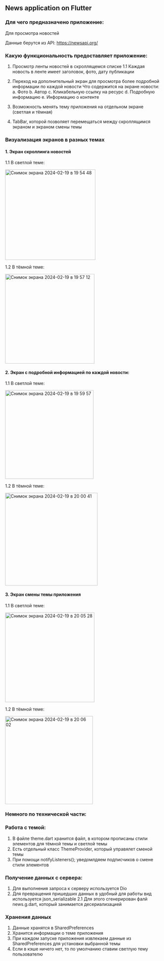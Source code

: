 ## News application on Flutter

### Для чего предназначено приложение:
Для просмотра новостей

Данные берутся из API: https://newsapi.org/

### Какую функциональность предоставляет приложение:
1. Просмотр ленты новостей в скроллящемся списке
   1.1 Каждая новость в ленте имеет заголовок, фото, дату публикации
   
2. Переход на дополнительный экран для просмотра более подробной информации по каждой новости
   Что содержится на экране новости:
     a. Фото
     b. Автор
     c. Кликабельную ссылку на ресурс
     d. Подробную информацию
     e. Информацию о контенте
3. Возможность менять тему приложения на отдельном экране (светлая и тёмная)
4. TabBar, которой позволяет перемещаться между скроллящимся экраном и экраном смены темы

### Визуализация экранов в разных темах
#### 1. Экран скроллинга новостей
   
   1.1 В светлой теме:

   <img width="292" alt="Снимок экрана 2024-02-19 в 19 54 48" src="https://github.com/KamlR/Flutter/assets/115434090/19232a57-65d4-4659-a4e2-c4f9d6e61cc0">

   1.2 В тёмной теме:
   
   <img width="289" alt="Снимок экрана 2024-02-19 в 19 57 12" src="https://github.com/KamlR/Flutter/assets/115434090/11e5409b-96d6-43a1-ac68-c0620a5e68c0">

#### 2. Экран с подробной информацией по каждой новости:
   
   1.1 В светлой теме:

   <img width="286" alt="Снимок экрана 2024-02-19 в 19 59 57" src="https://github.com/KamlR/Flutter/assets/115434090/416a6e60-be0b-456e-941e-e076db4d55cc">

   1.2 В тёмной теме:
   
   <img width="299" alt="Снимок экрана 2024-02-19 в 20 00 41" src="https://github.com/KamlR/Flutter/assets/115434090/83f99325-7e5f-44ea-930d-3b55782f4fd0">

#### 3. Экран смены темы приложения
   
   1.1 В светлой теме:

   <img width="289" alt="Снимок экрана 2024-02-19 в 20 05 28" src="https://github.com/KamlR/Flutter/assets/115434090/5d053a00-78bb-4a0c-8203-cd097690e6c4">

   1.2 В тёмной теме:
   
   <img width="284" alt="Снимок экрана 2024-02-19 в 20 06 02" src="https://github.com/KamlR/Flutter/assets/115434090/cceabc5a-9e0d-457f-a987-00174776f7cd">


### Немного по технической части:
### Работа с темой:
1. В файле theme.dart хранится файл, в котором прописаны стили элементов для тёмной темы и светлой темы
2. Есть отдельный класс ThemeProvider, который управялет сменой темы
3. При помощи notifyListeners(); уведомлдяем подписчиков о смене стили элементов

### Получение данных с сервера:
1. Для выполнения запроса к серверу используется Dio
2. Для превращения пришедших данных в удобный для работы вид используется json_serializable
   2.1 Для этого сгенерирован фалй news.g.dart, который занимается десериализацией
### Хранения данных
1. Данные хранятся в SharedPreferences
2. Хранится информации о теме приложения
3. При каждом запуске приложения извлекаем данные из SharedPreferences для установки выбранной темы
4. Если в кэше ничего нет, то по умолчанию ставим светлую тему пользователю


   
